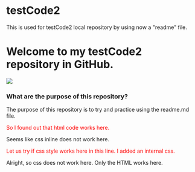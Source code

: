 # testCode2
This is used for testCode2  local repository by using now a "readme" file.

<h1>Welcome to my testCode2 repository in GitHub.</h1>
<img src="https://icon-library.com/images/coder-icon/coder-icon-24.jpg">
<br>
<h3>What are the purpose of this repository?</h3>
The purpose of this repository is to try and practice using the readme.md file.
<p style="color: red;">So I found out that html code works here.</p>
Seems like css inline does not work here.

<style>
.cssFont {
color: red;
font-style; italic;
}
</style>

<p class="cssFont"> Let us try if css style works here in this line. I added an internal css.</p>
Alright, so css does not work here. Only the HTML works here.
